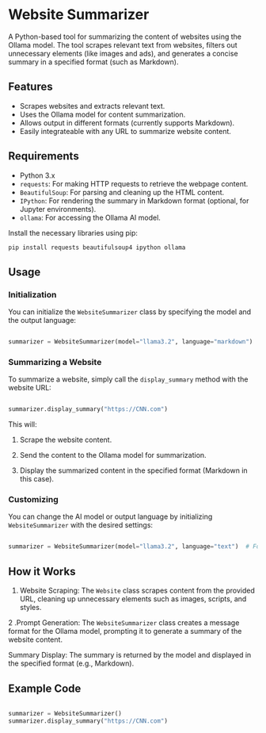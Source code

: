 # Website Summarizer

A Python-based tool for summarizing the content of websites using the Ollama model. The tool scrapes relevant text from websites, filters out unnecessary elements (like images and ads), and generates a concise summary in a specified format (such as Markdown).

## Features

- Scrapes websites and extracts relevant text.
- Uses the Ollama model for content summarization.
- Allows output in different formats (currently supports Markdown).
- Easily integrateable with any URL to summarize website content.

## Requirements

- Python 3.x
- `requests`: For making HTTP requests to retrieve the webpage content.
- `BeautifulSoup`: For parsing and cleaning up the HTML content.
- `IPython`: For rendering the summary in Markdown format (optional, for Jupyter environments).
- `ollama`: For accessing the Ollama AI model.

Install the necessary libraries using pip:

```bash
pip install requests beautifulsoup4 ipython ollama
```
## Usage
### Initialization
You can initialize the `WebsiteSummarizer` class by specifying the model and the output language:

```python

summarizer = WebsiteSummarizer(model="llama3.2", language="markdown")
```

### Summarizing a Website
To summarize a website, simply call the `display_summary` method with the website URL:

```python

summarizer.display_summary("https://CNN.com")
```
This will:

1. Scrape the website content.

2. Send the content to the Ollama model for summarization.

3. Display the summarized content in the specified format (Markdown in this case).

### Customizing
You can change the AI model or output language by initializing `WebsiteSummarizer` with the desired settings:

```python

summarizer = WebsiteSummarizer(model="llama3.2", language="text")  # For plain text output
```

## How it Works
1. Website Scraping: The `Website` class scrapes content from the provided URL, cleaning up unnecessary elements such as images, scripts, and styles.

2 .Prompt Generation: The `WebsiteSummarizer` class creates a message format for the Ollama model, prompting it to generate a summary of the website content.

Summary Display: The summary is returned by the model and displayed in the specified format (e.g., Markdown).

## Example Code
```python

summarizer = WebsiteSummarizer()
summarizer.display_summary("https://CNN.com")
```
